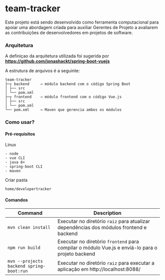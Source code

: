 # team-tracker

Este projeto está sendo desenvolvido como ferramenta computacional para apoiar uma abordagem criada para auxiliar Gerentes de Projeto a avaliarem as contribuições de desenvolvedores em projetos de software.

### Arquitetura

A definiçao da arquitetura utilizada foi sugerida por **https://github.com/jonashackt/spring-boot-vuejs**

A estrutura de arquivos é a seguinte:

```
team-tracker
├─┬ backend     → módulo backend com o código Spring Boot
│ ├── src
│ └── pom.xml
├─┬ frontend    → módulo frontend com o código Vue.js
│ ├── src
│ └── pom.xml
└── pom.xml     → Maven que gerencia ambos os módulos

```

### Como usar?

#### Pré-requisitos

Linux
```
- node
- vue CLI
- java 8+
- spring-boot CLI
- maven
```

Criar pasta
```
home/developertracker
```

#### Comandos

| Command | Description |
| ------- | ----------- |
| `mvn clean install` | Executar no diretório `raiz` para atualizar dependências dos módulos frontend e backend |
| `npm run build` | Executar no diretório `frontend` para compilar o módulo Vue.js e enviá-lo para o projeto backend |
| `mvn --projects backend spring-boot:run` | Executar no diretório `raiz` para executar a aplicação em http://localhost:8088/ |
